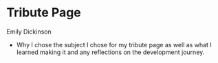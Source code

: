 <h1> Tribute Page </h1>

Emily Dickinson

- Why I chose the subject I chose for my tribute page as well as what I learned making it and any reflections on the development journey.
